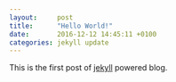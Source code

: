 ```yaml
---
layout:     post
title:      "Hello World!"
date:       2016-12-12 14:45:11 +0100
categories: jekyll update
---
```

This is the first post of [jekyll](https://jekyllrb.com) powered blog.

